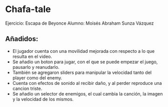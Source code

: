 # Chafa-tale
Ejercicio: Escapa de Beyonce
Alumno: Moisés Abraham Sunza Vázquez

## Añadidos:
- El jugador cuenta con una movilidad mejorada con respecto a lo que resulta en el video.
- Se añadio un boton para jugar, con el que se puede empezar el juego, pausarlo y reanudarlo.
- También se agregaron sliders para manipular la velocidad tanto del player como del enemy.
- Cuenta con efectos de sonido al recibir daño, y al perder reproduce una cancion triste.
- Se añadio un selector de enemigos, el cual cambia la canción, la imagen y la velocidad de los mismos.
